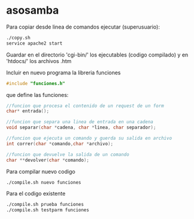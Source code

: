 # asosamba
Para copiar desde linea de comandos ejecutar (superusuario):
```sh
./copy.sh
service apache2 start
```

Guardar en el directorio 'cgi-bin/' los ejecutables (codigo compilado) y en 'htdocs/' los archivos .htm

Incluir en nuevo programa la libreria funciones
```c
#include "funciones.h"
```
que define las funciones: 
```c
//funcion que procesa el contenido de un request de un form
char* entrada(); 

//funcion que separa una linea de entrada en una cadena
void separar(char *cadena, char *linea, char separador);

//funcion que ejecuta un comando y guerda su salida en archivo
int correr(char *comando,char *archivo);

//funcion que devuelve la salida de un comando
char **devolver(char *comando);
```

Para compilar nuevo codigo 
```sh
./compile.sh nuevo funciones
```

Para el codigo existente
```sh
./compile.sh prueba funciones
./compile.sh testparm funciones
```

